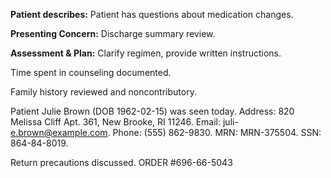  
 
**Patient describes:** Patient has questions about medication changes. 

**Presenting Concern:** Discharge summary review.
 
**Assessment & Plan:** Clarify regimen, provide written instructions. 
 
Time spent in counseling documented.

Family history reviewed and noncontributory.

Patient Julie Brown (DOB 1962-02-15) was seen today. Address: 820 Melissa Cliff Apt. 361, New Brooke, RI 11246. Email: juli-
e.brown@example.com. Phone: (555) 862-9830. MRN: MRN-375504. SSN: 864-84-8019. 

Return precautions discussed.
ORDER #696-66-5043
